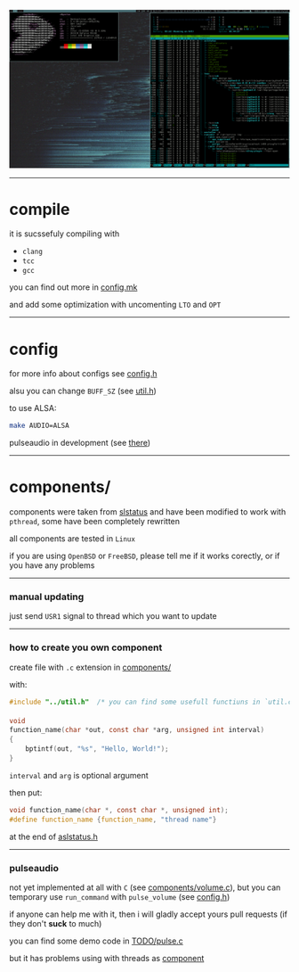 ![demo](imgs/demo.gif)

---

# compile

it is sucssefuly compiling with

- `clang`
- `tcc`
- `gcc`

you can find out more in [config.mk](config.mk)

and add some optimization with uncomenting `LTO` and `OPT`

---

# config

for more info about configs see [config.h](config.h)

alsu you can change `BUFF_SZ` (see [util.h](util.h))

to use ALSA:

```bash
make AUDIO=ALSA
```

pulseaudio in development (see [there](#pulseaudio))

---

# components/

components were taken from [slstatus](https://tools.suckless.org/slstatus)
and have been modified to work with `pthread`,
some have been completely rewritten

all components are tested in `Linux`

if you are using `OpenBSD` or `FreeBSD`, please tell me if it works corectly,
or if you have any problems

---

### manual updating

just send `USR1` signal to thread which you want to update

---

### how to create you own component

create file with `.c` extension in [components/](components/)

with:

```c
#include "../util.h"  /* you can find some usefull functiuns in `util.c` */

void
function_name(char *out, const char *arg, unsigned int interval)
{
	bptintf(out, "%s", "Hello, World!");
}

```

`interval` and `arg` is optional argument

then put:

```c
void function_name(char *, const char *, unsigned int);
#define function_name {function_name, "thread name"}

```

at the end of [aslstatus.h](aslstatus.h)

---

### pulseaudio

not yet implemented at all with `C` (see [components/volume.c](components/volume.c)),
but you can temporary use `run_command` with `pulse_volume` (see [config.h](config.h))

if anyone can help me with it, then i will gladly accept yours pull requests
(if they don't **suck** to much)

you can find some demo code in [TODO/pulse.c](TODO/pulse.c)

but it has problems using with threads as [component](components/volume.c)
